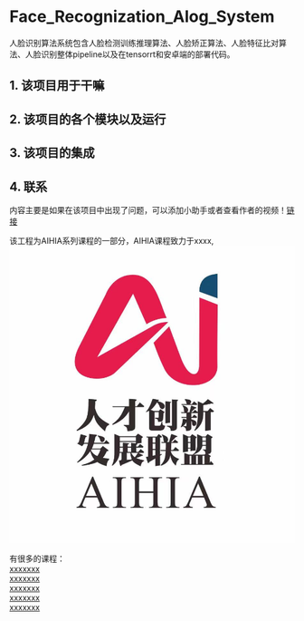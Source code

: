 # Face_Recognization_Alog_System
人脸识别算法系统包含人脸检测训练推理算法、人脸矫正算法、人脸特征比对算法、人脸识别整体pipeline以及在tensorrt和安卓端的部署代码。
## 1. 该项目用于干嘛 

## 2. 该项目的各个模块以及运行

## 3. 该项目的集成 

## 4. 联系 

内容主要是如果在该项目中出现了问题，可以添加小助手或者查看作者的视频！[链接](xxx)

该工程为AIHIA系列课程的一部分，AIHIA课程致力于xxxx,
![联盟logo](./doc/创新发展联盟.jpg)

有很多的课程：</br>
[xxxxxxx]()</br>
[xxxxxxx]()</br>
[xxxxxxx]()</br>
[xxxxxxx]()</br>
[xxxxxxx]()</br>